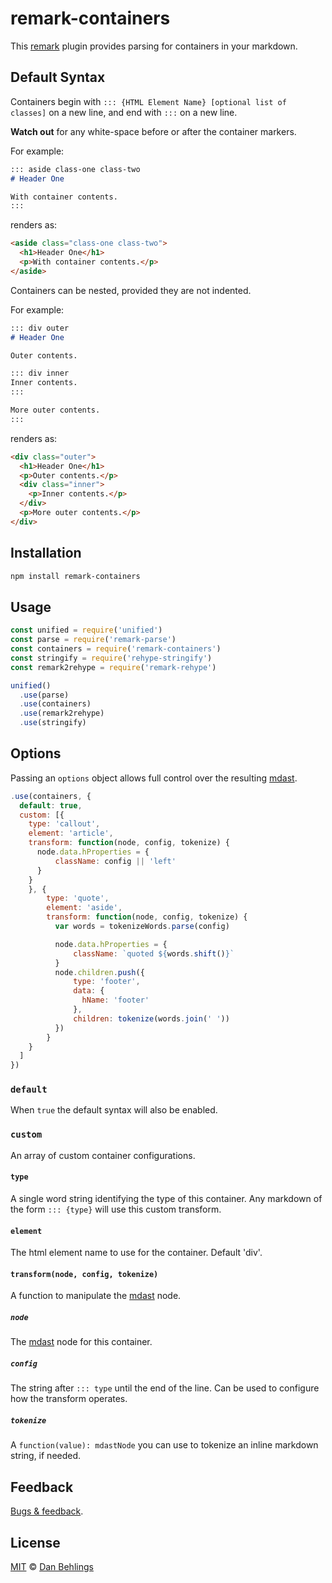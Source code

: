 # remark-containers

This [remark] plugin provides parsing for containers in your markdown. 

## Default Syntax

Containers begin with `::: {HTML Element Name} [optional list of classes]` on a new line, and end with `:::` on a new line. 

**Watch out** for any white-space before or after the container markers.

For example:

```markdown
::: aside class-one class-two
# Header One

With container contents. 
:::
```

renders as:

```html
<aside class="class-one class-two">
  <h1>Header One</h1>
  <p>With container contents.</p>
</aside>
```

Containers can be nested, provided they are not indented. 

For example: 

```markdown
::: div outer
# Header One

Outer contents.

::: div inner
Inner contents. 
:::

More outer contents.
::: 
```

renders as:

```html
<div class="outer">           
  <h1>Header One</h1>         
  <p>Outer contents.</p>      
  <div class="inner">         
    <p>Inner contents.</p>    
  </div>                      
  <p>More outer contents.</p> 
</div>                        
```

## Installation

```bash
npm install remark-containers
```

## Usage

```javascript
const unified = require('unified')
const parse = require('remark-parse')
const containers = require('remark-containers')
const stringify = require('rehype-stringify')
const remark2rehype = require('remark-rehype')

unified()
  .use(parse)
  .use(containers)
  .use(remark2rehype)
  .use(stringify)
```

## Options

Passing an `options` object allows full control over the resulting [mdast]. 

```javascript
.use(containers, {
  default: true, 
  custom: [{
    type: 'callout',
    element: 'article',
    transform: function(node, config, tokenize) {
      node.data.hProperties = {
          className: config || 'left'
      }
    }
    }, {
        type: 'quote',
        element: 'aside',
        transform: function(node, config, tokenize) {
          var words = tokenizeWords.parse(config)

          node.data.hProperties = {
              className: `quoted ${words.shift()}`
          }
          node.children.push({
              type: 'footer',
              data: {
                hName: 'footer'
              },
              children: tokenize(words.join(' '))
          })
        }
    }
  ]
})
```

### `default`

When `true` the default syntax will also be enabled. 

### `custom`

An array of custom container configurations.

#### `type`

A single word string identifying the type of this container. Any markdown of the form `::: {type}` will use this custom transform.

#### `element`

The html element name to use for the container. Default 'div'.

#### `transform(node, config, tokenize)`

A function to manipulate the [mdast] node. 

##### `node`

The [mdast] node for this container.

##### `config`

The string after `::: type` until the end of the line. Can be used to configure how the transform operates.

##### `tokenize`

 A `function(value): mdastNode` you can use to tokenize an inline markdown string, if needed.

## Feedback

[Bugs & feedback][bugs].

## License

[MIT][license] © [Dan Behlings][nevenall]

<!-- Definitions -->

[license]: https://github.com/Nevenall/remark-containers/blob/master/LICENSE

[nevenall]: https://github.com/nevenall

[bugs]: https://github.com/Nevenall/remark-containers/issues

[npm]: https://www.npmjs.com/package/remark-containers

[remark]: https://github.com/remarkjs/remark

[mdast]: https://github.com/syntax-tree/mdast/blob/master/readme.md